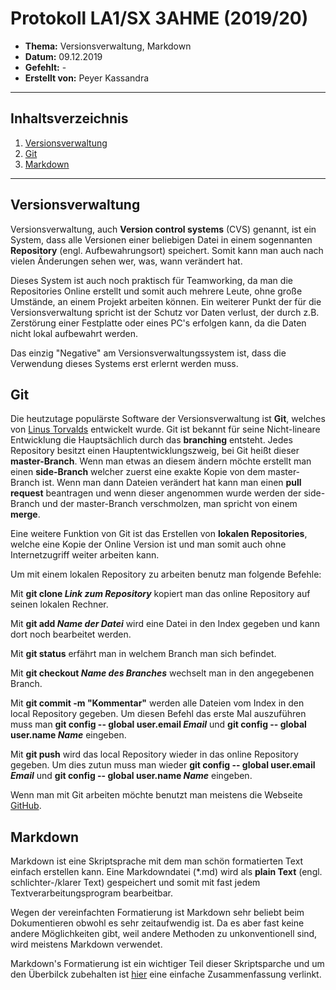 # Protokoll LA1/SX 3AHME (2019/20)

* **Thema:** Versionsverwaltung, Markdown
* **Datum:** 09.12.2019
* **Gefehlt:** -
* **Erstellt von:** Peyer Kassandra

----------------------------------------------------------------------------------------------

## Inhaltsverzeichnis

1. [Versionsverwaltung](#versionsverwaltung)
2. [Git](#git)
3. [Markdown](#markdown)

----------------------------------------------------------------------------------------------
## Versionsverwaltung
Versionsverwaltung, auch **Version control systems** (CVS) genannt, ist ein System, dass alle Versionen einer beliebigen Datei in einem sogennanten **Repository** (engl. Aufbewahrungsort) speichert. Somit kann man auch nach vielen Änderungen sehen wer, was, wann verändert hat.

Dieses System ist auch noch praktisch für Teamworking, da man die Repositories Online erstellt und somit auch mehrere Leute, ohne große Umstände, an einem Projekt arbeiten können. Ein weiterer Punkt der für die Versionsverwaltung spricht ist der Schutz vor Daten verlust, der durch z.B. Zerstörung einer Festplatte oder eines PC's erfolgen kann, da die Daten nicht lokal aufbewahrt werden.

Das einzig "Negative" am Versionsverwaltungssystem ist, dass die Verwendung dieses Systems erst erlernt werden muss.

## Git

Die heutzutage populärste Software der Versionsverwaltung ist **Git**, welches von [Linus Torvalds](https://de.wikipedia.org/wiki/Linus_Torvalds) entwickelt wurde. Git ist bekannt für seine Nicht-lineare Entwicklung die Hauptsächlich durch das **branching** entsteht. Jedes Repository besitzt einen Hauptentwicklungszweig, bei Git heißt dieser **master-Branch**. Wenn man etwas an diesem ändern möchte erstellt man einen **side-Branch** welcher zuerst eine exakte Kopie von dem master-Branch ist. Wenn man dann Dateien verändert hat kann man einen **pull request** beantragen und wenn dieser angenommen wurde werden der side-Branch und der master-Branch verschmolzen, man spricht von einem **merge**.

Eine weitere Funktion von Git ist das Erstellen von **lokalen Repositories**, welche eine Kopie der Online Version ist und man somit auch ohne Internetzugriff weiter arbeiten kann.

Um mit einem lokalen Repository zu arbeiten benutz man folgende Befehle:

Mit **git clone _Link zum Repository_** kopiert man das online Repository auf seinen lokalen Rechner.

Mit **git add _Name der Datei_** wird eine Datei in den Index gegeben und kann dort noch bearbeitet werden.

Mit **git status** erfährt man in welchem Branch man sich befindet.

Mit **git checkout _Name des Branches_** wechselt man in den angegebenen Branch.

Mit **git commit -m "Kommentar"** werden alle Dateien vom Index in den local Repository gegeben. Um diesen Befehl das erste Mal auszuführen muss man **git config -- global user.email _Email_** und **git config -- global user.name _Name_** eingeben.

Mit **git push** wird das local Repository wieder in das online Repository gegeben. Um dies zutun muss man wieder **git config -- global user.email _Email_** und **git config -- global user.name _Name_** eingeben.

Wenn man mit Git arbeiten möchte benutzt man meistens die Webseite [GitHub](https://github.com/).

## Markdown

Markdown ist eine Skriptsprache mit dem man schön formatierten Text einfach erstellen kann. Eine Markdowndatei (*.md) wird als **plain Text** (engl. schlichter-/klarer Text) gespeichert und somit mit fast jedem Textverarbeitungsprogram bearbeitbar.

Wegen der vereinfachten Formatierung ist Markdown sehr beliebt beim Dokumentieren obwohl es sehr zeitaufwendig ist. Da es aber fast keine andere Möglichkeiten gibt, weil andere Methoden zu unkonventionell sind, wird meistens Markdown verwendet.

Markdown's Formatierung ist ein wichtiger Teil dieser Skriptsparche und um den Überbilck zubehalten ist [hier](https://github.com/adam-p/markdown-here/wiki/Markdown-Cheatsheet) eine einfache Zusammenfassung verlinkt.
